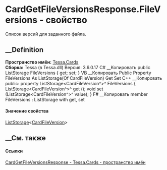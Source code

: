 # CardGetFileVersionsResponse.FileVersions - свойство
Список версий для заданного файла.
## __Definition
 **Пространство имён:** [Tessa.Cards](N_Tessa_Cards.htm)  
 **Сборка:** Tessa (в Tessa.dll) Версия: 3.6.0.17
C# __Копировать
     public ListStorage<CardFileVersion> FileVersions { get; set; }
VB __Копировать
     Public Property FileVersions As ListStorage(Of CardFileVersion)
    	Get
    	Set
C++ __Копировать
     public:
    property ListStorage<CardFileVersion^>^ FileVersions {
    	ListStorage<CardFileVersion^>^ get ();
    	void set (ListStorage<CardFileVersion^>^ value);
    }
F# __Копировать
     member FileVersions : ListStorage<CardFileVersion> with get, set
#### Значение свойства
[ListStorage](T_Tessa_Platform_Storage_ListStorage_1.htm)<[CardFileVersion](T_Tessa_Cards_CardFileVersion.htm)>
##  __См. также
#### Ссылки
[CardGetFileVersionsResponse -
](T_Tessa_Cards_CardGetFileVersionsResponse.htm)
[Tessa.Cards - пространство имён](N_Tessa_Cards.htm)
